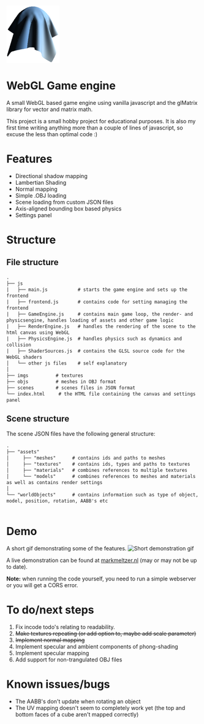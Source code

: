 ![Logo](./logo_150.png)

# WebGL Game engine
A small WebGL based game engine using vanilla javascript and the glMatrix library for vector and matrix math.

This project is a small hobby project for educational purposes. It is also my first time writing anything more than a couple of lines of javascript, so excuse the less than optimal code :)

# Features
 - Directional shadow mapping
 - Lambertian Shading
 - Normal mapping
 - Simple .OBJ loading
 - Scene loading from custom JSON files
 - Axis-aligned bounding box based physics
 - Settings panel

# Structure
## File structure
```
.
├── js
|   ├── main.js           # starts the game engine and sets up the frontend
|   ├── frontend.js       # contains code for setting managing the frontend
|   ├── GameEngine.js     # contains main game loop, the render- and physicsengine, handles loading of assets and other game logic
|   ├── RenderEngine.js   # handles the rendering of the scene to the html canvas using WebGL
|   ├── PhysicsEngine.js  # handles physics such as dynamics and collision
|   ├── ShaderSources.js  # contains the GLSL source code for the WebGL shaders
│   └── other js files    # self explanatory
│     
├── imgs          # textures
├── objs          # meshes in OBJ format
├── scenes        # scenes files in JSON format
└── index.html     # the HTML file containing the canvas and settings panel
```
## Scene structure
The scene JSON files have the following general structure:
```
.
├── "assets"
│     ├── "meshes"      # contains ids and paths to meshes
│     ├── "textures"    # contains ids, types and paths to textures
│     ├── "materials"   # combines references to multiple textures
│     └── "models"      # combines references to meshes and materials as well as contains render settings
│
└── "worldObjects"      # contains information such as type of object, model, position, rotation, AABB's etc


```

# Demo
A short gif demonstrating some of the features.
![Short demonstration gif](./WebGL_demo2.gif)


A live demonstration can be found at [markmeltzer.nl](http://markmeltzer.nl) (may or may not be up to date).

**Note:** when running the code yourself, you need to run a simple webserver or you will get a CORS error.

# To do/next steps
1. Fix incode todo's relating to readability.
2. ~~Make textures repeating (or add option to, maybe add scale parameter)~~
3. ~~Implement normal mapping~~
4. Implement specular and ambient components of phong-shading
5. Implement specular mapping
6. Add support for non-trangulated OBJ files

# Known issues/bugs
- The AABB's don't update when rotating an object
- The UV mapping doesn't seem to completely work yet (the top and bottom faces of a cube aren't mapped correctly)